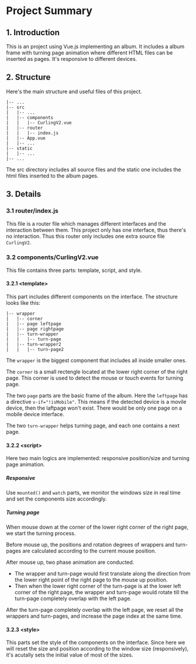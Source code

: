 # Project Summary

## 1. Introduction

This is an project using Vue.js implementing an album. It includes a album frame with turning page animation where different HTML files can be inserted as pages. It's responsive to different devices.

## 2. Structure
Here's the main structure and useful files of this project.

```
|-- ...
|-- src
|   |-- ...
|   |-- components
|   |   |-- CurlingV2.vue
|   |-- router
|   |   |-- index.js
|   |-- App.vue
|   |-- ...
|-- static
|   |-- ...
|-- ...
```

The src directory includes all source files and the static one includes the html files inserted to the album pages.

## 3. Details

### 3.1 router/index.js

This file is a router file which manages different interfaces and the interaction between them. This project only has one interface, thus there's no interaction. Thus this router only includes one extra source file `CurlingV2`.

### 3.2 components/CurlingV2.vue
This file contains three parts: template, script, and style.

#### 3.2.1 \<template\>
This part includes different components on the interface. The structure looks like this:
```
|-- wrapper
|   |-- corner
|   |-- page leftpage
|   |-- page rightpage
|   |-- turn-wrapper
|   |   |-- turn-page
|   |-- turn-wrapper2
|   |   |-- turn-page2
```
The `wrapper` is the biggest component that includes all inside smaller ones.

The `corner` is a small rectengle located at the lower right corner of the right page. This corner is used to detect the mouse or touch events for turning page.

The two `page` parts are the basic frame of the album. Here the `leftpage` has a directive `v-if="!isMobile"`. This means if the detected device is a movile device, then the laftpage won't exist. There would be only one page on a mobile device interface.

The two `turn-wrapper` helps turning page, and each one contains a next page.

#### 3.2.2 \<script\>

Here two main logics are implemented: responsive position/size and turning page animation.

##### **Responsive**
Use `mounted()` and `watch` parts, we monitor the windows size in real time and set the components size accordingly.

##### **Turning page**
When mouse down at the corner of the lower right corner of the right page, we start the turning process.

Before mouse up, the positions and rotation degrees of wrappers and turn-pages are calculated according to the current mouse position.

After mouse up, two phase animation are conducted.
- The wrapper and turn-page would first translate along the direction from the lower right point of the right page to the mouse up position.
- Then when the lower right corner of the turn-page is at the lower left corner of the right page, the wrapper and turn-page would rotate till the turn-page completely overlap with the left page.

After the turn-page completely overlap with the left page, we reset all the wrappers and turn-pages, and increase the page index at the same time.

#### 3.2.3 \<style\>
This parts set the style of the components on the interface. Since here we will reset the size and position according to the window size (responsively), it's acutally sets the initial value of most of the sizes.